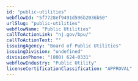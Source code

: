 ```yaml
---
id: "public-utilities"
webflowId: "5f7728ef9491d596b2036b50"
urlSlug: "public-utilities"
webflowName: "Public Utilities"
callToActionLink: "nj.gov/bpu/"
callToActionText: ""
issuingAgency: "Board of Public Utilities"
issuingDivision: "undefined"
divisionPhone: "(800) 624-0331"
webflowIndustry: "Public Utility"
licenseCertificationClassification: "APPROVAL"
---
```

